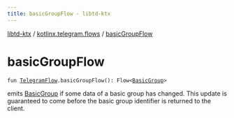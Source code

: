 ```yaml
---
title: basicGroupFlow - libtd-ktx
---
```


[libtd-ktx](../index.html) / [kotlinx.telegram.flows](index.html) / [basicGroupFlow](./basic-group-flow.html)

# basicGroupFlow

`fun `[`TelegramFlow`](../kotlinx.telegram.core/-telegram-flow/index.html)`.basicGroupFlow(): Flow<`[`BasicGroup`](https://tdlibx.github.io/td/docs/org/drinkless/td/libcore/telegram/TdApi.BasicGroup.html)`>`

emits [BasicGroup](https://tdlibx.github.io/td/docs/org/drinkless/td/libcore/telegram/TdApi.BasicGroup.html) if some data of a basic group has changed. This update is guaranteed to come
before the basic group identifier is returned to the client.

